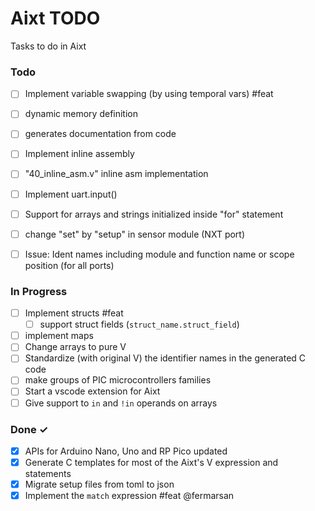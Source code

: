 # Aixt TODO

Tasks to do in Aixt 


### Todo

- [ ] Implement variable swapping (by using temporal vars) #feat
- [ ] dynamic memory definition
- [ ] generates documentation from code
- [ ] Implement inline assembly
- [ ] "40_inline_asm.v" inline asm implementation
- [ ] Implement uart.input()
- [ ] Support for arrays and strings initialized inside "for" statement
- [ ] change "set" by "setup" in sensor module (NXT port)
- [ ] Issue: Ident names including module and function name or scope position (for all ports)


### In Progress

- [ ] Implement structs #feat
    - [ ] support struct fields (`struct_name.struct_field`)
- [ ] implement maps
- [ ] Change arrays to  pure V
- [ ] Standardize (with original V) the identifier names in the generated C code
- [ ] make groups of PIC microcontrollers families
- [ ] Start a vscode extension for Aixt
- [ ] Give support to `in` and `!in` operands on arrays

### Done ✓

- [x] APIs for Arduino Nano, Uno and RP Pico updated
- [x] Generate C templates for most of the Aixt's V expression and statements
- [x] Migrate setup files from toml to json
- [x] Implement the `match` expression #feat @fermarsan